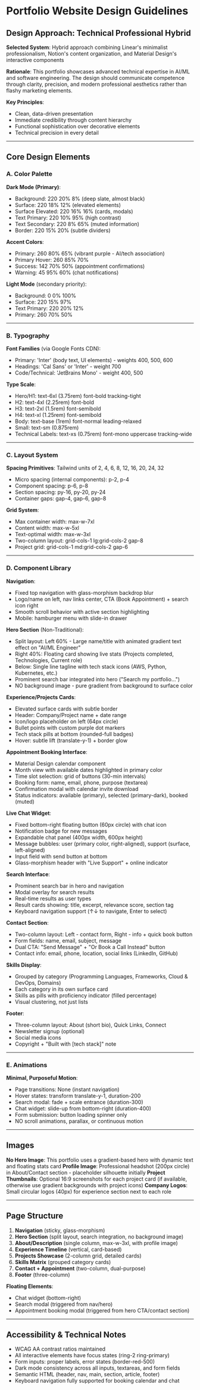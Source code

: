 # Portfolio Website Design Guidelines

## Design Approach: Technical Professional Hybrid
**Selected System**: Hybrid approach combining Linear's minimalist professionalism, Notion's content organization, and Material Design's interactive components

**Rationale**: This portfolio showcases advanced technical expertise in AI/ML and software engineering. The design should communicate competence through clarity, precision, and modern professional aesthetics rather than flashy marketing elements.

**Key Principles**:
- Clean, data-driven presentation
- Immediate credibility through content hierarchy
- Functional sophistication over decorative elements
- Technical precision in every detail

---

## Core Design Elements

### A. Color Palette

**Dark Mode (Primary)**:
- Background: 220 20% 8% (deep slate, almost black)
- Surface: 220 18% 12% (elevated elements)
- Surface Elevated: 220 16% 16% (cards, modals)
- Text Primary: 220 10% 95% (high contrast)
- Text Secondary: 220 8% 65% (muted information)
- Border: 220 15% 20% (subtle dividers)

**Accent Colors**:
- Primary: 260 80% 65% (vibrant purple - AI/tech association)
- Primary Hover: 260 85% 70%
- Success: 142 70% 50% (appointment confirmations)
- Warning: 45 95% 60% (chat notifications)

**Light Mode** (secondary priority):
- Background: 0 0% 100%
- Surface: 220 15% 97%
- Text Primary: 220 20% 12%
- Primary: 260 70% 50%

---

### B. Typography

**Font Families** (via Google Fonts CDN):
- Primary: 'Inter' (body text, UI elements) - weights 400, 500, 600
- Headings: 'Cal Sans' or 'Inter' - weight 700
- Code/Technical: 'JetBrains Mono' - weight 400, 500

**Type Scale**:
- Hero/H1: text-6xl (3.75rem) font-bold tracking-tight
- H2: text-4xl (2.25rem) font-bold
- H3: text-2xl (1.5rem) font-semibold
- H4: text-xl (1.25rem) font-semibold
- Body: text-base (1rem) font-normal leading-relaxed
- Small: text-sm (0.875rem)
- Technical Labels: text-xs (0.75rem) font-mono uppercase tracking-wide

---

### C. Layout System

**Spacing Primitives**: Tailwind units of 2, 4, 6, 8, 12, 16, 20, 24, 32
- Micro spacing (internal components): p-2, p-4
- Component spacing: p-6, p-8
- Section spacing: py-16, py-20, py-24
- Container gaps: gap-4, gap-6, gap-8

**Grid System**:
- Max container width: max-w-7xl
- Content width: max-w-5xl
- Text-optimal width: max-w-3xl
- Two-column layout: grid-cols-1 lg:grid-cols-2 gap-8
- Project grid: grid-cols-1 md:grid-cols-2 gap-6

---

### D. Component Library

**Navigation**:
- Fixed top navigation with glass-morphism backdrop blur
- Logo/name on left, nav links center, CTA (Book Appointment) + search icon right
- Smooth scroll behavior with active section highlighting
- Mobile: hamburger menu with slide-in drawer

**Hero Section** (Non-Traditional):
- Split layout: Left 60% - Large name/title with animated gradient text effect on "AI/ML Engineer"
- Right 40%: Floating card showing live stats (Projects completed, Technologies, Current role)
- Below: Single line tagline with tech stack icons (AWS, Python, Kubernetes, etc.)
- Prominent search bar integrated into hero ("Search my portfolio...")
- NO background image - pure gradient from background to surface color

**Experience/Projects Cards**:
- Elevated surface cards with subtle border
- Header: Company/Project name + date range
- Icon/logo placeholder on left (64px circle)
- Bullet points with custom purple dot markers
- Tech stack pills at bottom (rounded-full badges)
- Hover: subtle lift (translate-y-1) + border glow

**Appointment Booking Interface**:
- Material Design calendar component
- Month view with available dates highlighted in primary color
- Time slot selection: grid of buttons (30-min intervals)
- Booking form: name, email, phone, purpose (textarea)
- Confirmation modal with calendar invite download
- Status indicators: available (primary), selected (primary-dark), booked (muted)

**Live Chat Widget**:
- Fixed bottom-right floating button (60px circle) with chat icon
- Notification badge for new messages
- Expandable chat panel (400px width, 600px height)
- Message bubbles: user (primary color, right-aligned), support (surface, left-aligned)
- Input field with send button at bottom
- Glass-morphism header with "Live Support" + online indicator

**Search Interface**:
- Prominent search bar in hero and navigation
- Modal overlay for search results
- Real-time results as user types
- Result cards showing: title, excerpt, relevance score, section tag
- Keyboard navigation support (↑↓ to navigate, Enter to select)

**Contact Section**:
- Two-column layout: Left - contact form, Right - info + quick book button
- Form fields: name, email, subject, message
- Dual CTA: "Send Message" + "Or Book a Call Instead" button
- Contact info: email, phone, location, social links (LinkedIn, GitHub)

**Skills Display**:
- Grouped by category (Programming Languages, Frameworks, Cloud & DevOps, Domains)
- Each category in its own surface card
- Skills as pills with proficiency indicator (filled percentage)
- Visual clustering, not just lists

**Footer**:
- Three-column layout: About (short bio), Quick Links, Connect
- Newsletter signup (optional)
- Social media icons
- Copyright + "Built with [tech stack]" note

---

### E. Animations

**Minimal, Purposeful Motion**:
- Page transitions: None (instant navigation)
- Hover states: transform translate-y-1, duration-200
- Search modal: fade + scale entrance (duration-300)
- Chat widget: slide-up from bottom-right (duration-400)
- Form submission: button loading spinner only
- NO scroll animations, parallax, or continuous motion

---

## Images

**No Hero Image**: This portfolio uses a gradient-based hero with dynamic text and floating stats card
**Profile Image**: Professional headshot (200px circle) in About/Contact section - placeholder silhouette initially
**Project Thumbnails**: Optional 16:9 screenshots for each project card (if available, otherwise use gradient backgrounds with project icons)
**Company Logos**: Small circular logos (40px) for experience section next to each role

---

## Page Structure

1. **Navigation** (sticky, glass-morphism)
2. **Hero Section** (split layout, search integration, no background image)
3. **About/Description** (single column, max-w-3xl, with profile image)
4. **Experience Timeline** (vertical, card-based)
5. **Projects Showcase** (2-column grid, detailed cards)
6. **Skills Matrix** (grouped category cards)
7. **Contact + Appointment** (two-column, dual-purpose)
8. **Footer** (three-column)

**Floating Elements**:
- Chat widget (bottom-right)
- Search modal (triggered from nav/hero)
- Appointment booking modal (triggered from hero CTA/contact section)

---

## Accessibility & Technical Notes

- WCAG AA contrast ratios maintained
- All interactive elements have focus states (ring-2 ring-primary)
- Form inputs: proper labels, error states (border-red-500)
- Dark mode consistency across all inputs, textareas, and form fields
- Semantic HTML (header, nav, main, section, article, footer)
- Keyboard navigation fully supported for booking calendar and chat